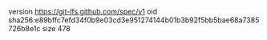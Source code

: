 version https://git-lfs.github.com/spec/v1
oid sha256:e89bffc7efd34f0b9e03cd3e951274144b01b3b92f5bb5bae68a7385726b8e1c
size 478
